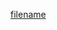 [filename](https://raw.githubusercontent.com/ligaopeng123-npm/web-components-repo/main/packages/rc-qrcode/README.md ':include')
